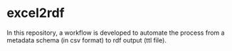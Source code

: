# excel2rdf
In this repository, a workflow is developed to automate the process from a metadata schema (in csv format) to rdf output (ttl file). 
